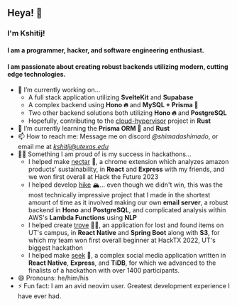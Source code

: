 ## Heya! 👋

### I'm Kshitij! 
#### I am a programmer, hacker, and software engineering enthusiast.
#### I am passionate about creating robust backends utilizing modern, cutting edge technologies.

- 🔭 I’m currently working on...
    - A full stack application utilizing **SvelteKit** and **Supabase**
    - A complex backend using **Hono 🔥** and **MySQL + Prisma 🌈**
    - Two other backend solutions both utilizing **Hono 🔥** and **PostgreSQL**
    - Hopefully, contributing to the [cloud-hypervisor](https://github.com/cloud-hypervisor/cloud-hypervisor) project in **Rust** 
- 🌱 I’m currently learning the **Prisma ORM 🌈** and **Rust**
- 📫 How to reach me: Message me on discord *@shimadashimado*, or email me at *kshitij@utexas.edu*
- 💪🏽 Something I am proud of is my success in hackathons...
    - I helped make [nectar](https://devpost.com/software/nectar-zmuwce) 🍯, a chrome extension which analyzes amazon products' sustainability, in **React** and **Express** with my friends, and we won first overall at Hack the Future 2023
    - I helped develop [hike](https://devpost.com/software/hike) 🏔️... even though we didn't win, this was the most technically impressive project that I made in the shortest amount of time as it involved making our own **email server**, a robust backend in **Hono** and **PostgreSQL**, and complicated analysis within AWS's **Lambda Functions** using **NLP**
    - I helped create [trove](https://devpost.com/software/found-b1p3x7) 🏴‍☠️, an application for lost and found items on UT's campus, in **React Native** and **Spring Boot** along with **S3**, for which my team won first overall beginner at HackTX 2022, UT's biggest hackathon
    - I helped make [seek](https://devpost.com/software/seek-ju5cw8) 👀, a complex social media application written in **React Native**, **Express**, and **TiDB**, for which we advanced to the finalists of a hackathon with over 1400 participants.
- 😄 Pronouns: he/him/his
- ⚡ Fun fact: I am an avid neovim user. Greatest development experience I have ever had.
